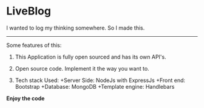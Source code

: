# LiveBlog
I wanted to log my thinking somewhere. So I made this.

___
Some features of this:

1. This Application is fully open sourced and has its own API's.

2. Open source code. Implement it the way you want to.

3. Tech stack Used:
	+Server Side: NodeJs with ExpressJs
 	+Front end: Bootstrap
 	+Database: MongoDB
 	+Template engine: Handlebars

**Enjoy the code**


